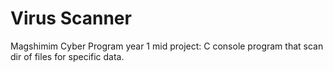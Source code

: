 # Virus Scanner

Magshimim Cyber Program year 1 mid project: C console program that scan dir of files for specific data.
